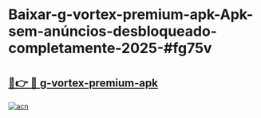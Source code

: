 # Baixar-g-vortex-premium-apk-Apk-sem-anúncios-desbloqueado-completamente-2025-#fg75v

# <h2><a href="https://ainizakaria.my?title=g-vortex-premium-apk&ref=24M">🔗👉 🔴 g-vortex-premium-apk</a></h2>

[![acn](https://github.com/user-attachments/assets/0f9c940e-d8b0-45ae-aac7-cd30a18b3e1c)](https://ainizakaria.my?title=g-vortex-premium-apk&ref=24M)

